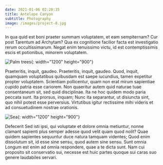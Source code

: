 ```yaml
---
date: 2021-01-06 02:20:35
title: Antelope Canyon
subtitle: Photography
image: /images/project-8.jpg
---
```

In qua quid est boni praeter summam voluptatem, et eam sempiternam? Cur post Tarentum ad Archytam? Qua ex cognitione facilior facta est investigatio rerum occultissimarum. Negat enim tenuissimo victu, id est contemptissimis escis et potionibus, minorem voluptatem.

![Palm trees](/images/image-example-3.jpg){: width="1200" height="900"}

Praeteritis, inquit, gaudeo. Praeteritis, inquit, gaudeo. Quod, inquit, quamquam voluptatibus quibusdam est saepe iucundius, tamen expetitur propter voluptatem. Scientiam pollicentur, quam non erat mirum sapientiae cupido patria esse cariorem. Non quaeritur autem quid naturae tuae consentaneum sit, sed quid disciplinae. Ita ne hoc quidem modo paria peccata sunt. Ita prorsus, inquam; Nunc ita separantur, ut disiuncta sint, quo nihil potest esse perversius. Virtutibus igitur rectissime mihi videris et ad consuetudinem nostrae orationis.

![Sea](/images/image-example-4.jpg){: width="1200" height="900"}

Defecerit Sed isti ipsi, qui voluptate et dolore omnia metiuntur, nonne clamant sapienti plus semper adesse quod velit quam quod nolit? Quae quidem sapientes sequuntur duce natura tamquam videntes; Quod enim dissolutum sit, id esse sine sensu, quod autem sine sensu. Sunt omnia Longum est enim ad omnia respondere, quae a te dicta sunt. Nam cui proposito sit conservatio sui, necesse est huic partes quoque sui caras suo genere laudabiles servari.